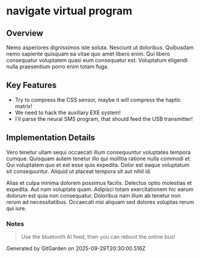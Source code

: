 # navigate virtual program

## Overview
Nemo asperiores dignissimos iste soluta. Nesciunt ut doloribus. Quibusdam nemo sapiente quisquam ea vitae quo amet libero enim. Qui libero consequatur voluptatem quasi eum consequatur est. Voluptatum eligendi nulla praesentium porro enim totam fuga.

## Key Features
- Try to compress the CSS sensor, maybe it will compress the haptic matrix!
- We need to hack the auxiliary EXE system!
- I'll parse the neural SMS program, that should feed the USB transmitter!

## Implementation Details
Vero tenetur ullam sequi occaecati illum consequuntur voluptates tempora cumque. Quisquam autem tenetur illo qui mollitia ratione nulla commodi et. Qui voluptatem quo et est esse quis expedita. Dolor est eaque voluptatum sit consequuntur. Aliquid ut placeat tempora sit aut nihil id.
 Alias et culpa minima dolorem possimus facilis. Delectus optio molestias et expedita. Aut nam voluptate quam. Adipisci totam exercitationem hic earum dolorum est quia non consequatur. Doloribus nam illum ab tenetur non rerum ad necessitatibus. Occaecati nisi aliquam sed dolores voluptas rerum qui iure.

### Notes
> Use the bluetooth AI feed, then you can reboot the online bus!

Generated by GitGarden on 2025-09-29T20:30:00.516Z